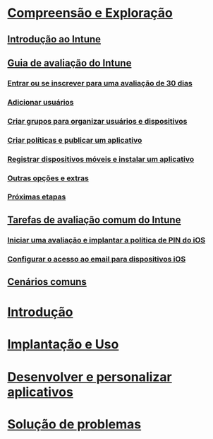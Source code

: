 # [Compreensão e Exploração](introduction-to-microsoft-intune.md)
## [Introdução ao Intune](introduction-to-microsoft-intune.md)
## [Guia de avaliação do Intune](get-started-with-a-30-day-trial-of-microsoft-intune.md)
### [Entrar ou se inscrever para uma avaliação de 30 dias](get-started-with-a-30-day-trial-of-microsoft-intune-step-1.md)
### [Adicionar usuários](get-started-with-a-30-day-trial-of-microsoft-intune-step-2.md)
### [Criar grupos para organizar usuários e dispositivos](get-started-with-a-30-day-trial-of-microsoft-intune-step-3.md)
### [Criar políticas e publicar um aplicativo](get-started-with-a-30-day-trial-of-microsoft-intune-step-4.md)
### [Registrar dispositivos móveis e instalar um aplicativo](get-started-with-a-30-day-trial-of-microsoft-intune-step-5.md)
### [Outras opções e extras](get-started-with-a-30-day-trial-of-microsoft-intune-step-6.md)
### [Próximas etapas](get-started-with-a-30-day-trial-of-microsoft-intune-step-7.md)
## [Tarefas de avaliação comum do Intune](common-microsoft-intune-evaluation-tasks.md)
### [Iniciar uma avaliação e implantar a política de PIN do iOS](start-a-microsoft-intune-trial-and-deploy-ios-pin-policy.md)
### [Configurar o acesso ao email para dispositivos iOS](set-up-email-access-for-ios-devices-using-microsoft-intune.md)
## [Cenários comuns](common-ways-to-use-intune.md)

<!--- ## [Intune FAQ](frequently-asked-questions-for-microsoft-intune.md)--->

# [Introdução](/intune/get-started/what-to-know-before-you-start-microsoft-intune)
<!-- # [Plan and Design](/intune/plan-design/ways-to-do-enterprise-mobility) -->
# [Implantação e Uso](/intune/deploy-use/overview-of-device-and-app-lifecycles-in-microsoft-intune)
# [Desenvolver e personalizar aplicativos](/intune/develop/intune-app-sdk)
# [Solução de problemas](/intune/troubleshoot/general-troubleshooting-tips-for-microsoft-intune)


<!--HONumber=Jun16_HO3-->


